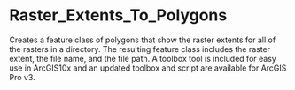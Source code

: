 # Raster_Extents_To_Polygons
Creates a feature class of polygons that show the raster extents for all of the rasters in a directory.  The resulting feature class includes the raster extent, the file name, and the file path.
A toolbox tool is included for easy use in ArcGIS10x and an updated toolbox and script are available for ArcGIS Pro v3.


